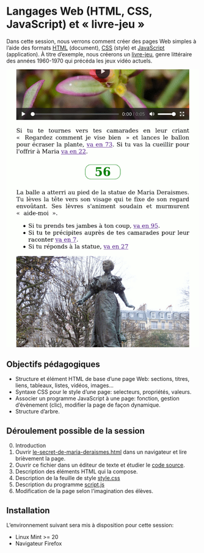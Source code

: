# Langages Web (HTML, CSS, JavaScript) et « livre-jeu »

Dans cette session, nous verrons comment créer des pages Web simples à l’aide des formats [HTML](https://fr.wikipedia.org/wiki/Hypertext_Markup_Language) (document), [CSS](https://fr.wikipedia.org/wiki/Feuilles_de_style_en_cascade) (style) et [JavaScript](https://fr.wikipedia.org/wiki/JavaScript) (application). À titre d’exemple, nous créerons un [livre-jeu](https://fr.wikipedia.org/wiki/Livre-jeu), genre littéraire des années 1960-1970 qui précéda les jeux vidéo actuels.

![Capture d’écran](https://raw.githubusercontent.com/AECS-17/AECS-informatique/master/web-livre-jeu/capture.png)

## Objectifs pédagogiques

* Structure et élément HTML de base d’une page Web: sections, titres, liens, tableaux, listes, vidéos, images...
* Syntaxe CSS pour le style d’une page: selecteurs, propriétés, valeurs.
* Associer un programme JavaScript à une page: fonction, gestion d’évènement
  (clic), modifier la page de façon dynamique.
* Structure d’arbre.

## Déroulement possible de la session

0. Introduction
1. Ouvrir [le-secret-de-maria-deraismes.html](https://aecs-17.github.io/AECS-informatique/web-livre-jeu/le-secret-de-maria-deraismes.html) dans un navigateur et lire brièvement la page.
2. Ouvrir ce fichier dans un éditeur de texte et étudier le [code source](https://github.com/AECS-17/AECS-informatique/blob/master/web-livre-jeu/le-secret-de-maria-deraismes.html).
3. Description des éléments HTML qui la compose.
4. Description de la feuille de style [style.css](https://github.com/AECS-17/AECS-informatique/blob/master/web-livre-jeu/style.css)
5. Description du programme [script.js](https://github.com/AECS-17/AECS-informatique/blob/master/web-livre-jeu/script.js)
6. Modification de la page selon l’imagination des élèves.

## Installation

L’environnement suivant sera mis à disposition pour cette session:

* Linux Mint >= 20
* Navigateur Firefox
